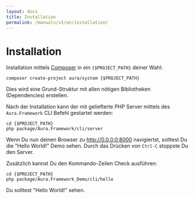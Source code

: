 ```yaml
---
layout: docs
title: Installation
permalink: /manuals/v1/en/installation/
---
```


# Installation

Installation mittels [Composer](http://getcomposer.org) in ein `{$PROJECT_PATH}` deiner
Wahl:

    composer create-project aura/system {$PROJECT_PATH}

Dies wird eine Grund-Struktur mit allen nötigen Bibliotheken (Dependencies) erstellen.

Nach der Installation kann der mit geliefterte PHP Server mittels des
`Aura.Framework` CLI Befehl gestartet werden:

    cd {$PROJECT_PATH}
    php package/Aura.Framework/cli/server

Wenn Du nun deinen Browser zu <http://0.0.0.0:8000> navigiertst, solltest Du die "Hello
World!" Demo sehen. Durch das Drücken von `Ctrl-C` stoppste Du den Server.

Zusätzlich kannst Du den Kommando-Zeilen Check ausführen:

    cd {$PROJECT_PATH}
    php package/Aura.Framework_Demo/cli/hello

Du solltest "Hello World!" sehen.
